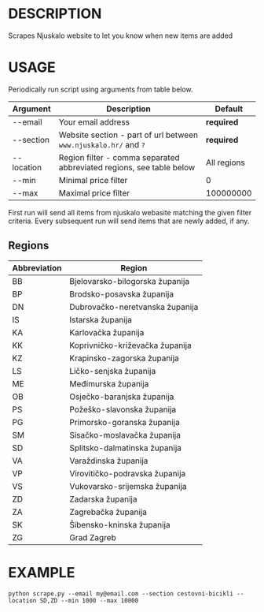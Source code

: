 # DESCRIPTION
Scrapes Njuskalo website to let you know when new items are added

# USAGE 
Periodically run script using arguments from table below.

Argument   | Description                                                          | Default
---------- | -------------------------------------------------------------------- | ------------
--email    | Your email address                                                   | **required**
--section  | Website section - part of url between `www.njuskalo.hr/` and `?`     | **required**
--location | Region filter - comma separated abbreviated regions, see table below | All regions
--min      | Minimal price filter                                                 | 0
--max      | Maximal price filter                                                 | 100000000

First run will send all items from njuskalo webasite matching the given filter criteria. 
Every subsequent run will send items that are newly added, if any.

## Regions
Abbreviation    | Region
--------------- | -------------------------------
BB              | Bjelovarsko-bilogorska županija
BP              | Brodsko-posavska županija
DN              | Dubrovačko-neretvanska županija
IS              | Istarska županija 
KA              | Karlovačka županija
KK              | Koprivničko-križevačka županija 
KZ              | Krapinsko-zagorska županija 
LS              | Ličko-senjska županija 
ME              | Međimurska županija 
OB              | Osječko-baranjska županija 
PS              | Požeško-slavonska županija 
PG              | Primorsko-goranska županija 
SM              | Sisačko-moslavačka županija 
SD              | Splitsko-dalmatinska županija
VA              | Varaždinska županija 
VP              | Virovitičko-podravska županija 
VS              | Vukovarsko-srijemska županija 
ZD              | Zadarska županija 
ZA              | Zagrebačka županija 
SK              | Šibensko-kninska županija 
ZG              | Grad Zagreb 
    
# EXAMPLE
`python scrape.py --email my@email.com --section cestovni-bicikli --location SD,ZD --min 1000 --max 10000` 



